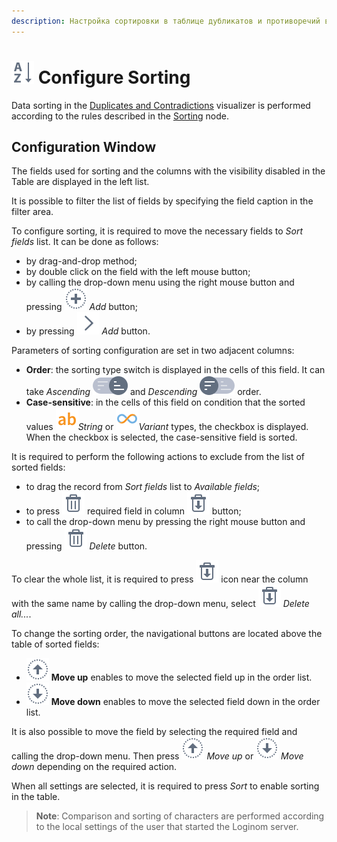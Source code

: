 ```yaml
---
description: Настройка сортировки в таблице дубликатов и противоречий в Loginom. Справка по работе с сортировкой. Знакомство с интерфейсом.
---
```

# ![](./../../images/icons/common/toolbar-controls/sort-asc_default.svg) Configure Sorting

Data sorting in the [Duplicates and Contradictions](./README.md) visualizer is performed according to the rules described in the [Sorting](./../../processors/transformation/sorting.md) node.

## Configuration Window

The fields used for sorting and the columns with the visibility disabled in the Table are displayed in the left list.

It is possible to filter the list of fields by specifying the field caption in the filter area.

To configure sorting, it is required to move the necessary fields to *Sort fields* list. It can be done as follows:

* by drag-and-drop method;
* by double click on the field with the left mouse button;
* by calling the drop-down menu using the right mouse button and pressing ![](./../../images/icons/common/toolbar-controls/plus_default.svg) *Add* button;
* by pressing ![](./../../images/icons/common/toolbar-controls/arrow-r_default.svg) *Add* button.

Parameters of sorting configuration are set in two adjacent columns:

* **Order**: the sorting type switch is displayed in the cells of this field. It can take *Ascending* ![Ascending](./../../images/icons/components/sorting/order-switcher-asc_default.svg) and *Descending* ![Descending](./../../images/icons/components/sorting/order-switcher-desc_default.svg) order.
* **Case-sensitive**: in the cells of this field on condition that the sorted values ![String type](./../../images/icons/common/data-types/string_default.svg)*String* or ![Variant type](./../../images/icons/common/data-types/variant_default.svg)*Variant* types, the checkbox is displayed. When the checkbox is selected, the case-sensitive field is sorted.

It is required to perform the following actions to exclude from the list of sorted fields:

* to drag the record from *Sort fields* list to *Available fields*;
* to press ![](./../../images/icons/common/toolbar-controls/delete_default.svg) required field in column ![](./../../images/icons/common/toolbar-controls/delete-all_default.svg) button;
* to call the drop-down menu by pressing the right mouse button and pressing ![](./../../images/icons/common/toolbar-controls/delete_default.svg) *Delete* button.

To clear the whole list, it is required to press ![](./../../images/icons/common/toolbar-controls/delete-all_default.svg) icon near the column with the same name by calling the drop-down menu, select ![](./../../images/icons/common/toolbar-controls/delete-all_default.svg) *Delete all...*.

To change the sorting order, the navigational buttons are located above the table of sorted fields:

* ![](./../../images/icons/common/toolbar-controls/moveup_default.svg) **Move up** enables to move the selected field up in the order list.
* ![](./../../images/icons/common/toolbar-controls/movedown_default.svg) **Move down** enables to move the selected field down in the order list.

It is also possible to move the field by selecting the required field and calling the drop-down menu. Then press ![](./../../images/icons/common/toolbar-controls/moveup_default.svg) *Move up* or ![](./../../images/icons/common/toolbar-controls/movedown_default.svg) *Move down* depending on the required action.

When all settings are selected, it is required to press *Sort* to enable sorting in the table.

> **Note**: Comparison and sorting of characters are performed according to the local settings of the user that started the Loginom server.
